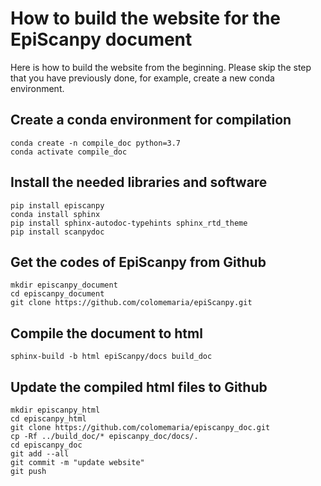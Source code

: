 # How to build the website for the EpiScanpy document

Here is how to build the website from the beginning. Please skip the step that you have previously done, for example, create a new conda environment.

## Create a conda environment for compilation

```
conda create -n compile_doc python=3.7
conda activate compile_doc
```

## Install the needed libraries and software
```
pip install episcanpy
conda install sphinx
pip install sphinx-autodoc-typehints sphinx_rtd_theme
pip install scanpydoc
```

## Get the codes of EpiScanpy from Github
```
mkdir episcanpy_document
cd episcanpy_document
git clone https://github.com/colomemaria/epiScanpy.git
```

## Compile the document to html
```
sphinx-build -b html epiScanpy/docs build_doc
```

## Update the compiled html files to Github
```
mkdir episcanpy_html
cd episcanpy_html
git clone https://github.com/colomemaria/episcanpy_doc.git
cp -Rf ../build_doc/* episcanpy_doc/docs/.
cd episcanpy_doc
git add --all
git commit -m "update website"
git push
```
